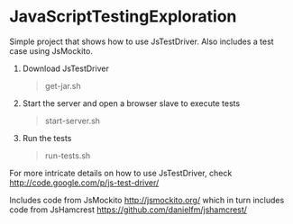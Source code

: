 JavaScriptTestingExploration
===================

Simple project that shows how to use JsTestDriver.
Also includes a test case using JsMockito.

1. Download JsTestDriver
  	> get-jar.sh
2. Start the server and open a browser slave to execute tests
	> start-server.sh
3. Run the tests
	> run-tests.sh

For more intricate details on how to use JsTestDriver, check http://code.google.com/p/js-test-driver/

Includes code from JsMockito http://jsmockito.org/
which in turn includes code from JsHamcrest https://github.com/danielfm/jshamcrest/



